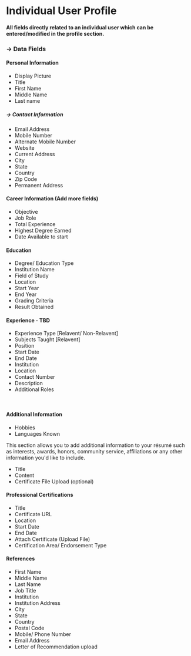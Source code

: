# Individual User Profile

#### All fields directly related to an individual user which can be entered/modified in the profile section.

### → Data Fields

#### Personal Information

- Display Picture
- Title
- First Name
- Middle Name
- Last name

##### → Contact Information

- Email Address
- Mobile Number
- Alternate Mobile Number
- Website
- Current Address
- City
- State
- Country
- Zip Code
- Permanent Address

#### Career Information (Add more fields)

- Objective
- Job Role
- Total Experience
- Highest Degree Earned
- Date Available to start
  ​

#### Education

- Degree/ Education Type
- Institution Name
- Field of Study
- Location
- Start Year
- End Year
- Grading Criteria
- Result Obtained
  ​

#### Experience - TBD

- Experience Type [Relavent/ Non-Relavent]
- Subjects Taught [Relavent]
- Position
- Start Date
- End Date
- Institution
- Location
- Contact Number
- Description
- Additional Roles

​

#### Additional Information

- Hobbies
- Languages Known

This section allows you to add additional information to your résumé such as interests, awards, honors, community service, affiliations or any other information you'd like to include.

- Title
- Content
- Certificate File Upload (optional)
  ​

#### Professional Certifications

- Title
- Certificate URL
- Location
- Start Date
- End Date
- Attach Certificate (Upload File)
- Certification Area/ Endorsement Type
  ​

#### References

- First Name
- Middle Name
- Last Name
- Job Title
- Institution
- Institution Address
- City
- State
- Country
- Postal Code
- Mobile/ Phone Number
- Email Address
- Letter of Recommendation upload
